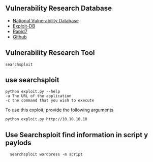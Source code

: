 ## Vulnerability Research Database
 
  - [National Vulnerability Database](https://nvd.nist.gov/)
  - [Exploit-DB](https://www.exploit-db.com/)
  - [Rapid7](https://www.rapid7.com/db/)
  - [Github](https://github.com/)
  
 ## Vulnerability Research Tool
 
    searchsploit
    
 ## use searchsploit
  
    python exploit.py --help
    -u The URL of the application
    -c the command that you wish to execute
    
  To use this exploit, provide the following arguments
  
    python exploit.py http://10.10.10.10
     
 ## Use Searchsploit find information in script y paylods
 
      searchsploit wordpress -m script
